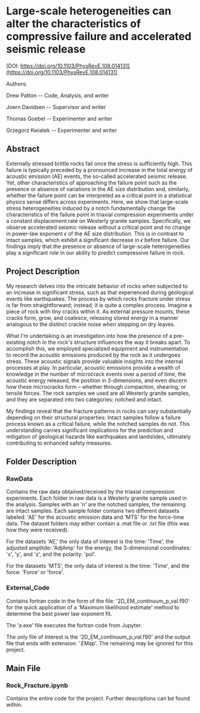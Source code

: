 # Large-scale heterogeneities can alter the characteristics of compressive failure and accelerated seismic release
[DOI: https://doi.org/10.1103/PhysRevE.108.014131](https://doi.org/10.1103/PhysRevE.108.014131)

Authors: 

Drew Patton      -- Code, Analysis, and writer

Joern Davidsen   --      Supervisor and writer

Thomas Goebel    --    Experimenter and writer

Grzegorz Kwiatek --    Experimenter and writer

## Abstract
Externally stressed brittle rocks fail once the stress is sufficiently high. This failure is typically preceded by
a pronounced increase in the total energy of acoustic emission (AE) events, the so-called accelerated seismic
release. Yet, other characteristics of approaching the failure point such as the presence or absence of variations
in the AE size distribution and, similarly, whether the failure point can be interpreted as a critical point in a
statistical physics sense differs across experiments. Here, we show that large-scale stress heterogeneities induced
by a notch fundamentally change the characteristics of the failure point in triaxial compression experiments under
a constant displacement rate on Westerly granite samples. Specifically, we observe accelerated seismic release
without a critical point and no change in power-law exponent $\epsilon$ of the AE size distribution. This is in contrast to
intact samples, which exhibit a significant decrease in $\epsilon$ before failure. Our findings imply that the presence or
absence of large-scale heterogeneities play a significant role in our ability to predict compressive failure in rock.

## Project Description
My research delves into the intricate behavior of rocks when subjected to an increase in significant stress, such as that experienced during geological events like earthquakes.
The process by which rocks fracture under stress is far from straightforward; instead, it is quite a complex process. Imagine a piece of rock with tiny cracks within it. 
As external pressure mounts, these cracks form, grow, and coalesce, releasing stored energy in a manner analogous to the distinct crackle noise when stepping on dry leaves.

What I'm undertaking is an investigation into how the presence of a pre-existing notch in the rock's structure influences the way it breaks apart.
To accomplish this, we employed specialized equipment and instrumentation to record the acoustic emissions produced by the rock as it undergoes stress. 
These acoustic signals provide valuable insights into the internal processes at play. In particular, acoustic emissions provide a wealth of knowledge in the number of microcrack events over a period of time, the acoustic energy released, the position in 3-dimensions,
and even discern how these microcracks form – whether through compaction, shearing, or tensile forces.
The rock samples we used are all Westerly granite samples, and they are separated into two categories: notched and intact.

My findings reveal that the fracture patterns in rocks can vary substantially depending on their structural properties: Intact samples follow a failure process known as a critical failure, while the notched samples do not. This understanding carries significant implications for the prediction and mitigation of geological hazards like earthquakes and landslides, ultimately contributing to enhanced safety measures.

## Folder Description

### RawData 
Contains the raw data obtained/received by the triaxial compression experiments.
Each folder in raw data is a Westerly granite sample used in the analysis. Samples with an 'n' are the notched samples, the remaining are intact samples.
Each sample folder contains two different datasets labeled: 'AE' for the acoustic emission data and 'MTS' for the force-time data.
The dataset folders may either contain a .mat file or .txt file (this was how they were received).

For the datasets 'AE,' the only data of interest is the time: 'Time', the adjusted amplitde: 'AdjAmp' for the energy, the 3-dimensional coordinates: 'x', 'y', and 'z', and the polarity: 'pol'.

For the datasets 'MTS', the only data of interest is the time: 'Time', and the force: 'Force' or 'force'.

### External_Code
Contains fortran code in the form of the file: '2D_EM_continuum_p_val.f90' for the quick application of a 'Maximum likelihood estimate' method to determine the best power law exponent fit.

The 'a.exe' file executes the fortran code from Jupyter.

The only file of interest is the '2D_EM_continuum_p_val.f90' and the output file that ends with extension: '.EMap'. The remaining may be ignored for this project.

## Main File

### Rock_Fracture.ipynb
Contains the entire code for the project. Further descriptions can be found within. 


